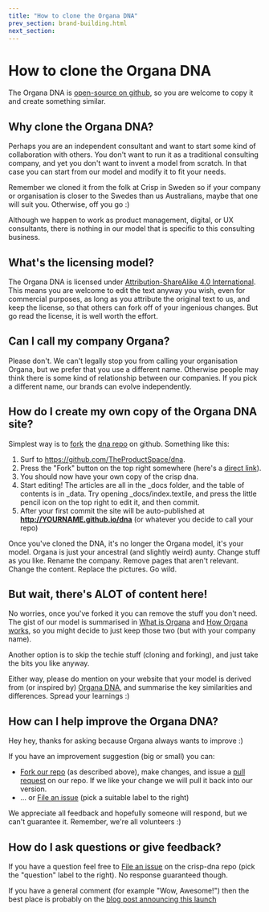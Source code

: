 ```yaml
---
title: "How to clone the Organa DNA"
prev_section: brand-building.html
next_section: 
---
```


How to clone the Organa DNA
==========================

The Organa DNA is [open-source on github](https://github.com/theproductspace/crisp-dna), so you are welcome to copy it and create something similar.

Why clone the Organa DNA?
------------------------

Perhaps you are an independent consultant and want to start some kind of collaboration with others. You don't want to run it as a traditional consulting company, and yet you don't want to invent a model from scratch. In that case you can start from our model and modify it to fit your needs.

Remember we cloned it from the folk at Crisp in Sweden so if your company or organisation is closer to the Swedes than us Australians, maybe that one will suit you. Otherwise, off you go :)

Although we happen to work as product management, digital, or UX consultants, there is nothing in our model that is specific to this consulting business.

What's the licensing model?
---------------------------

The Organa DNA is licensed under [Attribution-ShareAlike 4.0 International](http://creativecommons.org/licenses/by-sa/4.0/). This means you are welcome to edit the text anyway you wish, even for commercial purposes, as long as you attribute the original text to us, and keep the license, so that others can fork off of your ingenious changes. But go read the license, it is well worth the effort.

Can I call my company Organa?
----------------------------

Please don't. We can't legally stop you from calling your organisation Organa, but we prefer that you use a different name. Otherwise people may think there is some kind of relationship between our companies. If you pick a different name, our brands can evolve independently.

How do I create my own copy of the Organa DNA site?
--------------------------------------------------

Simplest way is to [fork](https://github.com/TheProductSpace) the [dna repo](https://github.com/crispab/crisp-dna) on github. Something like this:

1.  Surf to <https://github.com/TheProductSpace/dna>.
2.  Press the "Fork" button on the top right somewhere (here's a [direct link](https://github.com/TheProductSpace/dna/fork)).
3.  You should now have your own copy of the crisp dna.
4.  Start editing! The articles are all in the \_docs folder, and the table of contents is in \_data. Try opening \_docs/index.textile, and press the little pencil icon on the top right to edit it, and then commit.
5.  After your first commit the site will be auto-published at **http://YOURNAME.github.io/dna** (or whatever you decide to call your repo)

Once you've cloned the DNA, it's no longer the Organa model, it's your model. Organa is just your ancestral (and slightly weird) aunty. Change stuff as you like. Rename the company. Remove pages that aren't relevant. Change the content. Replace the pictures. Go wild.

But wait, there's ALOT of content here!
---------------------------------------

No worries, once you've forked it you can remove the stuff you don't need. The gist of our model is summarised in [What is Organa](what-is-productspace.html) and [How Organa works](how-productspace-works.html), so you might decide to just keep those two (but with your company name).

Another option is to skip the techie stuff (cloning and forking), and just take the bits you like anyway.

Either way, please do mention on your website that your model is derived from (or inspired by) [Organa DNA](https://theproductspace.github.io/dna/), and summarise the key similarities and differences. Spread your learnings :)

How can I help improve the Organa DNA?
-------------------------------------

Hey hey, thanks for asking because Organa always wants to improve :)

If you have an improvement suggestion (big or small) you can:

-   [Fork our repo](https://github.com/theproductspace/dna/fork) (as described above), make changes, and issue a [pull request](https://help.github.com/articles/using-pull-requests/) on our repo. If we like your change we will pull it back into our version.
-   ... or [File an issue](https://github.com/theproductspace/dns/issues/new) (pick a suitable label to the right)

We appreciate all feedback and hopefully someone will respond, but we can't guarantee it. Remember, we're all volunteers :)

How do I ask questions or give feedback?
----------------------------------------

If you have a question feel free to [File an issue](https://github.com/theproductspace/dna/issues/new) on the crisp-dna repo (pick the "question" label to the right). No response guaranteed though.

If you have a general comment (for example "Wow, Awesome!") then the best place is probably on the [blog post announcing this launch](http://www.theproductspace.com/blog/)